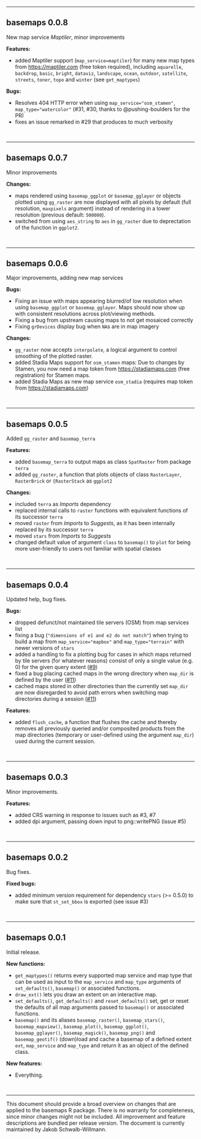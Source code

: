 ***

## basemaps 0.0.8
New map service *Maptiler*, minor improvements

**Features:**

* added Maptiler support (`map_service=maptiler`) for many new map types from https://maptiler.com (free token required), including `aquarelle`, `backdrop`, `basic`, `bright`, `dataviz`, `landscape`, `ocean`, `outdoor`, `satellite`, `streets`, `toner`, `topo` and `winter` (see `get_maptypes`)

**Bugs:**

* Resolves 404 HTTP error when using `map_service="osm_stamen"`, `map_type="watercolor"` (#31, #30, thanks to @pushing-boulders for the PR)
* fixes an issue remarked in #29 that produces to much verbosity

<br>


***

## basemaps 0.0.7
Minor improvements

**Changes:**

* maps rendered using `basemap_ggplot` or `basemap_gglayer` or objects plotted using `gg_raster` are now displayed with all pixels by default (full resolution, `maxpixels` argument) instead of rendering in a lower resolution (previous default: `500000`).
* switched from using `aes_string` to `aes` in `gg_raster` due to deprectation of the function in `ggplot2`.

<br>


***

## basemaps 0.0.6
Major improvements, adding new map services

**Bugs:**

* Fixing an issue with maps appearing blurred/of low resolution when using `basemap_ggplot` or `basemap_gglayer`. Maps should now show up with consistent resolutions across plot/viewing methods.
* Fixing a bug from upstream causing maps to not get mosaiced correctly
* Fixing `grDevices` display bug when `NA`s are in map imagery

**Changes:**

* `gg_raster` now accepts `interpolate`, a logical argument to control smoothing of the plotted raster.
* added Stadia Maps support for `osm_stamen` maps: Due to changes by Stamen, you now need a map token from https://stadiamaps.com (free registration) for Stamen maps.
* added Stadia Maps as new map service `osm_stadia` (requires map token from https://stadiamaps.com)

<br>

***

## basemaps 0.0.5
Added `gg_raster` and `basemap_terra`

**Features:**

* added `basemap_terra` to output maps as class `SpatRaster` from package `terra`
* added `gg_raster`, a function that plots objects of class `RasterLayer`, `RasterBrick` or `{RasterStack` as `ggplot2`

**Changes:**

* included `terra` as *Imports* dependency
* replaced internal calls to `raster` functions with equivalent functions of its successor `terra`
* moved `raster` from *Imports* to *Suggests*, as it has been internally replaced by its successor `terra`
* moved `stars` from *Imports* to *Suggests*
* changed default value of argument `class` to `basemap()` to `plot` for being more user-friendly to users not familiar with spatial classes

<br>

***

## basemaps 0.0.4
Updated help, bug fixes.

**Bugs:**

* dropped defunct/not maintained tile servers (OSM) from map services list
* fixing a bug (`"dimensions of e1 and e2 do not match"`) when trying to build a map from `map_service="mapbox"` and `map_type="terrain"` with newer versions of `stars`
* added a handling to fix a plotting bug for cases in which maps returned by tile servers (for whatever reasons) consist of only a single value (e.g. 0) for the given query extent ([#9](https://github.com/16EAGLE/basemaps/issues/9))
* fixed a bug placing cached maps in the wrong directory when `map_dir` is defined by the user ([#11](https://github.com/16EAGLE/basemaps/issues/11))
* cached maps stored in other directories than the currently set `map_dir` are now disregarded to avoid path errors when switching map directories during a session ([#11](https://github.com/16EAGLE/basemaps/issues/11))

**Features:**

* added `flush_cache`, a function that flushes the cache and thereby removes all previously queried and/or composited products from the map directories (temporary or user-defined using the argument `map_dir`) used during the current session.

<br>

***

## basemaps 0.0.3
Minor improvements.

**Features:**

* added CRS warning in response to issues such as #3, #7
* added dpi argument, passing down input to png::writePNG (issue #5)

<br>

***

## basemaps 0.0.2
Bug fixes.

**Fixed bugs:**

* added minimum version requirement for dependency `stars` (>= 0.5.0) to make sure that `st_set_bbox` is exported (see issue #3)

<br>

***

## basemaps 0.0.1
Initial release.

**New functions:**

* `get_maptypes()` returns every supported map service and map type that can be used as input to the `map_service` and `map_type` arguments of `set_defaults()`, `basemap()` or associated functions.
* `draw_ext()` lets you draw an extent on an interactive map.
* `set_defaults()`, `get_defaults()` and `reset_defaults()` set, get or reset the defaults of all map arguments passed to `basemap()` or associated functions.
* `basemap()` and its aliases `basemap_raster()`, `basemap_stars()`, `basemap_mapview()`, `basemap_plot()`, `basemap_ggplot()`, `basemap_gglayer()`, `basemap_magick()`, `basemap_png()` and `basemap_geotif()` (down)load and cache a basemap of a defined extent `ext`, `map_service` and `map_type` and return it as an object of the defined class.

**New features:**

* Everything.

<br>

***
This document should provide a broad overview on changes that are applied to the basemaps R package. There is no warranty for completeness, since minor changes might not be included. All improvement and feature descriptions are bundled per release version. The document is currently maintained by Jakob Schwalb-Willmann.
